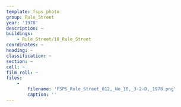 ```yaml
---
template: fsps_photo
group: Rule_Street
year: '1978'
description: ~
buildings:
    - Rule_Street/10_Rule_Street
coordinates: ~
heading: ~
classification: ~
section: ~
cell: ~
film_roll: ~
files:
    -
        filename: 'FSPS_Rule_Street_012,_No_10,_3-2-D,_1978.png'
        caption: ''
---
```

